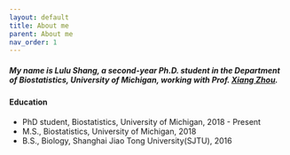 ```yaml
---
layout: default
title: About me
parent: About me
nav_order: 1
---
```




##### My name is Lulu Shang, a second-year Ph.D. student in the Department of Biostatistics, University of Michigan, working with Prof. [Xiang Zhou](http://www.xzlab.org).


#### Education

* PhD student, Biostatistics, University of Michigan, 2018 - Present
* M.S., Biostatistics, University of Michigan, 2018
* B.S., Biology, Shanghai Jiao Tong University(SJTU), 2016

